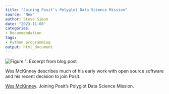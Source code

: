 ```yaml
---
title: "Joining Posit’s Polyglot Data Science Mission"
source: "New"
author: Steve Simon
date: "2023-11-08"
categories:
- Recommendation
tags:
- Python programming
output: html_document
---
```


![Figure 1. Excerpt from blog post](http://www.pmean.com/new-images/xx/xx-01.png)

<div class="notes">

Wes McKinney describes much of his early work with open source software and his recent decision to join Posit.

[Wes McKinney][mck1]. Joining Posit’s Polyglot Data Science Mission.

[mck1]: https://wesmckinney.com/blog/joining-posit/

</div>

